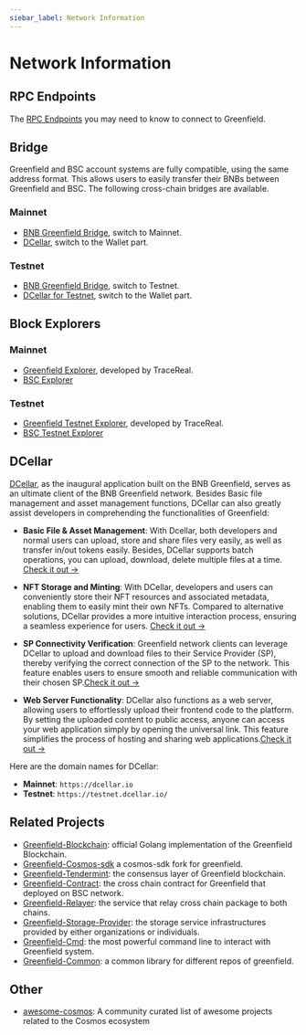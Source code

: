 ```yaml
---
siebar_label: Network Information 
---
```


# Network Information

## RPC Endpoints
The [RPC Endpoints](../../api/endpoints.md) you may need to know to connect to Greenfield.

## Bridge

Greenfield and BSC account systems are fully compatible, using the same address format. This allows users to easily
transfer their BNBs between Greenfield and BSC. The following cross-chain bridges are available.

### Mainnet
- [BNB Greenfield Bridge](https://greenfield.bnbchain.org/en/bridge), switch to Mainnet.
- [DCellar](https://dcellar.io), switch to the Wallet part.

### Testnet
- [BNB Greenfield Bridge](https://greenfield.bnbchain.org/en/bridge), switch to Testnet.
- [DCellar for Testnet](https://testnet.dcellar.io/), switch to the Wallet part.

## Block Explorers

### Mainnet
- [Greenfield Explorer](https://greenfieldscan.com), developed by TraceReal.
- [BSC Explorer](https://bscscan.com/)

### Testnet
- [Greenfield Testnet Explorer](https://testnet.greenfieldscan.com/), developed by TraceReal.
- [BSC Testnet Explorer](https://testnet.bscscan.com)

## DCellar
[DCellar](https://dcellar.io), as the inaugural application built on the BNB Greenfield, serves as an ultimate client of
the BNB Greenfield network. Besides Basic file management and asset management functions, DCellar can also greatly
assist developers in comprehending the functionalities of Greenfield:

- **Basic File & Asset Management**: With Dcellar, both developers and normal users can upload, store and share files very
  easily, as well as transfer in/out tokens easily. Besides, DCellar supports batch operations, you can upload, download,
  delete multiple files at a time. [Check it out →](https://docs.nodereal.io/docs/dcellar-get-started)

- **NFT Storage and Minting**: With DCellar, developers and users can conveniently store their NFT resources and associated
  metadata, enabling them to easily mint their own NFTs. Compared to alternative solutions, DCellar provides a more
  intuitive interaction process, ensuring a seamless experience for users. [Check it out →](https://docs.nodereal.io/docs/dcellar-as-developer-tool#nft-metadata-and-medium-storage)

- **SP Connectivity Verification**: Greenfield network clients can leverage DCellar to upload and download files to their
  Service Provider (SP), thereby verifying the correct connection of the SP to the network. This feature enables users
  to ensure smooth and reliable communication with their chosen SP.[Check it out →](https://docs.nodereal.io/docs/dcellar-as-developer-tool#nft-metadata-and-medium-storage)

- **Web Server Functionality**: DCellar also functions as a web server, allowing users to effortlessly upload their frontend
  code to the platform. By setting the uploaded content to public access, anyone can access your web application simply
  by opening the universal link. This feature simplifies the process of hosting and sharing web applications.[Check it out →](https://docs.nodereal.io/docs/dcellar-as-developer-tool#web-hosting)

Here are the domain names for DCellar:
- **Mainnet**: `https://dcellar.io`
- **Testnet**: `https://testnet.dcellar.io/`

## Related Projects

- [Greenfield-Blockchain](https://github.com/bnb-chain/greenfield): official Golang implementation of the Greenfield Blockchain.
- [Greenfield-Cosmos-sdk](https://github.com/bnb-chain/greenfield-cosmos-sdk) a cosmos-sdk fork for greenfield.
- [Greenfield-Tendermint](https://github.com/bnb-chain/greenfield-tendermint): the consensus layer of Greenfield blockchain.
- [Greenfield-Contract](https://github.com/bnb-chain/greenfield-contracts): the cross chain contract for Greenfield that deployed on BSC network.
- [Greenfield-Relayer](https://github.com/bnb-chain/greenfield-relayer): the service that relay cross chain package to both chains.
- [Greenfield-Storage-Provider](https://github.com/bnb-chain/greenfield-storage-provider): the storage service infrastructures provided by either organizations or individuals.
- [Greenfield-Cmd](https://github.com/bnb-chain/greenfield-cmd): the most powerful command line to interact with Greenfield system.
- [Greenfield-Common](https://github.com/bnb-chain/greenfield-common): a common library for different repos of greenfield.

## Other

- [awesome-cosmos](https://github.com/cosmos/awesome-cosmos): A community curated list of awesome projects related to the Cosmos ecosystem
